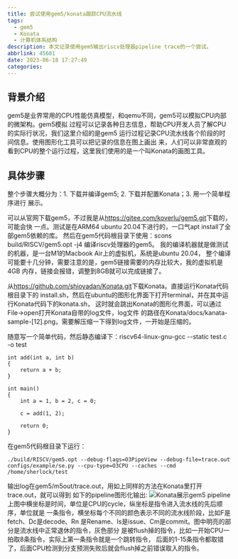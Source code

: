 ```yaml
---
title: 尝试使用gem5/konata跟踪CPU流水线
tags:
  - gem5
  - Konata
  - 计算机体系结构
description: 本文记录使用gem5输出riscv处理器pipeline trace的一个尝试。
abbrlink: 45601
date: 2023-06-18 17:27:49
categories:
---
```


背景介绍
---------

gem5是业界常用的CPU性能仿真模型，和qemu不同，gem5可以模拟CPU内部的微架构。gem5模拟
过程可以记录各种日志信息，帮助CPU开发人员了解CPU的实际行状况，我们这里介绍的是gem5
运行过程记录CPU流水线各个阶段的时间信息。使用图形化工具可以把记录的信息在图上画出
来，人们可以非常直观的看到CPU的整个运行过程，这里我们使用的是一个叫Konata的画图工具。

具体步骤
---------

整个步骤大概分为：1. 下载并编译gem5; 2. 下载并配置Konata；3. 用一个简单程序进行
展示。

可以从官网下载gem5，不过我是从<https://gitee.com/koverlu/gem5.git>下载的，可能会快
一点。测试是在ARM64 ubuntu 20.04下进行的，一口气apt install了全部gem5依赖的库。
然后在gem5代码根目录下使用：scons build/RISCV/gem5.opt -j4 编译riscv处理器的gem5。
我的编译机器就是做测试的机器，是一台M1的Macbook Air上的虚拟机，系统是ubuntu 20.04，
整个编译可能要十几分钟，需要注意的是，gem5链接需要的内存比较大，我的虚拟机是4GB
内存，链接会报错，调整到8GB就可以完成链接了。

从<https://github.com/shioyadan/Konata.git>下载Konata。直接运行Konata代码根目录下的
install.sh，然后在ubuntu的图形化界面下打开terminal，并在其中运行Konata代码下的konata.sh，
这时就会跳出Konata的图形化界面，可以通过File->open打开Konata自带的log文件，log文件
的路径在Konata/docs/kanata-sample-[12].png，需要解压缩一下得到log文件，一开始是压缩的。

随意写一个简单代码，然后静态编译下：riscv64-linux-gnu-gcc --static test.c -o test
```
int add(int a, int b)
{
	return a + b;
}

int main()
{
	int a = 1, b = 2, c = 0;
	
	c = add(1, 2);

	return 0;
}
```
在gem5代码根目录下运行：
```
./build/RISCV/gem5.opt --debug-flags=O3PipeView --debug-file=trace.out configs/example/se.py --cpu-type=O3CPU --caches --cmd /home/sherlock/test
```
输出log在gem5/m5out/trace.out，用如上同样的方法在Konata里打开trace.out，就可以得到
如下的pipeline图形化输出:
![Konata展示gem5 pipeline](gem5_konata.png)
上图中横坐标是时间，单位是CPU的cycle，纵坐标是指令进入流水线的先后顺序，单位就是
一条指令，横坐标每个不同的颜色表示不同的流水线阶段，比如F是fetch、Dc是decode、Rn
是Rename、Is是issue、Cm是commit。图中明亮的部分是流水线中正常退休的指令，灰色部分
是被flush掉的指令，比如一开始CPU一拍取8条指令，实际上第一条指令就是一个跳转指令，
后面的1-15条指令都取错了，后面CPU检测到分支预测失败后就会flush掉之前错误取入的指令。
